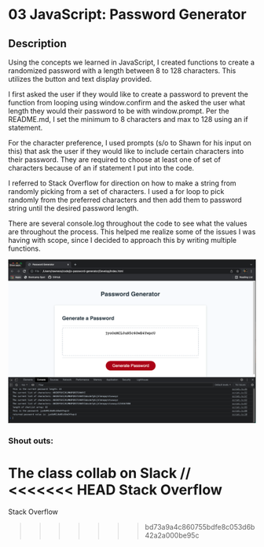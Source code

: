 # 03 JavaScript: Password Generator

## Description

Using the concepts we learned in JavaScript, I created functions to create a randomized password with a length between 8 to 128 characters. This utilizes the button and text display provided. 

I first asked the user if they would like to create a password to prevent the function from looping using window.confirm and the asked the user what length they would their password to be with window.prompt. Per the README.md, I set the minimum to 8 characters and max to 128 using an if statement.

For the character preference, I used prompts (s/o to Shawn for his input on this) that ask the user if they would like to include certain characters into their password. They are required to choose at least one of set of characters because of an if statement I put into the code.

I referred to Stack Overflow for direction on how to make a string from randomly picking from a set of characters. I used a for loop to pick randomly from the preferred characters and then add them to password string until the desired password length.

There are several console.log throughout the code to see what the values are throughout the process. This helped me realize some of the issues I was having with scope, since I decided to approach this by writing multiple functions.

![screenshot](/Assets/screenshot.png)

### Shout outs:

The class collab on Slack // 
<<<<<<< HEAD
Stack Overflow
=======
Stack Overflow
>>>>>>> bd73a9a4c860755bdfe8c053d6b42a2a000be95c
